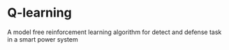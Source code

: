 # Q-learning
A model free reinforcement learning algorithm for detect and defense task in a smart power system
